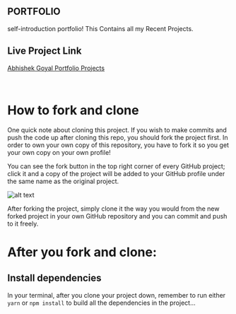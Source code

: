 ## PORTFOLIO


self-introduction portfolio! This Contains all my Recent Projects.


## Live Project Link
[Abhishek Goyal Portfolio Projects](https://abhishek-goyal-portfolio.netlify.app/)

</br>

# How to fork and clone

One quick note about cloning this project. If you wish to make commits and push the code up after cloning this repo, you should fork the project first. In order to own your own copy of this repository, you have to fork it so you get your own copy on your own profile!





You can see the fork button in the top right corner of every GitHub project; click it and a copy of the project will be added to your GitHub profile under the same name as the original project.




![alt text](https://i.ibb.co/1YN7SJ6/Screen-Shot-2019-07-01-at-2-02-40-AM.png "image to fork button")



After forking the project, simply clone it the way you would from the new forked project in your own GitHub repository and you can commit and push to it freely.






# After you fork and clone:





## Install dependencies

In your terminal, after you clone your project down, remember to run either `yarn` or `npm install` to build all the dependencies in the project...











